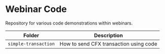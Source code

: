 # Webinar Code

Repository for various code demonstrations within webinars.

| Folder               | Description                            |
| -------------------- | -------------------------------------- |
| `simple-transaction` | How to send CFX transaction using code |
